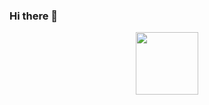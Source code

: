 ### Hi there 👋
<div id="header" align="center">
  <img src="https://i.gifer.com/6DMO.gif" width="100"/>
</div>


<!--
**VladKodletov/VladKodletov** is a ✨ _special_ ✨ repository because its `README.md` (this file) appears on your GitHub profile.

Here are some ideas to get you started:

- 🔭 I’m currently working on ...
- 🌱 I’m currently learning ...
- 👯 I’m looking to collaborate on ...
- 🤔 I’m looking for help with ...
- 💬 Ask me about ...
- 📫 How to reach me: ...
- 😄 Pronouns: ...
- ⚡ Fun fact: ...
-->
